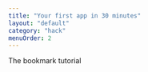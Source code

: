 ```yaml
---
title: "Your first app in 30 minutes"
layout: "default"
category: "hack"
menuOrder: 2
---
```


The bookmark tutorial